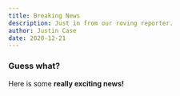 ```yaml
---
title: Breaking News
description: Just in from our roving reporter.
author: Justin Case
date: 2020-12-21
---
```


### Guess what?

Here is some **really exciting news!**

